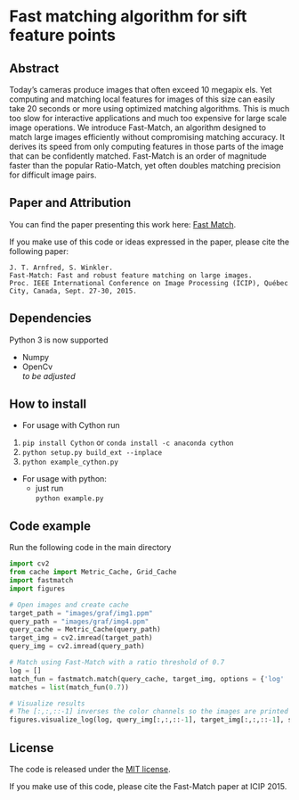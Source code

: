 # Fast matching algorithm for sift feature points

## Abstract

Today’s cameras produce images that often exceed 10 megapix
els. Yet computing and matching local features for images
of this size can easily take 20 seconds or more using optimized matching algorithms. This is much too slow for
interactive applications and much too expensive for large
scale image operations. We introduce Fast-Match, an algorithm designed to match large images efficiently without
compromising matching accuracy. It derives its speed from
only computing features in those parts of the image that can
be confidently matched. Fast-Match is an order of magnitude faster than the popular Ratio-Match, yet often doubles
matching precision for difficult image pairs.

## Paper and Attribution

You can find the paper presenting this work here: [Fast Match](http://stefan.winkler.net/Publications/icip2015fm.pdf).

If you make use of this code or ideas expressed in the paper, please cite the following paper:
```
J. T. Arnfred, S. Winkler.
Fast-Match: Fast and robust feature matching on large images. 
Proc. IEEE International Conference on Image Processing (ICIP), Québec City, Canada, Sept. 27-30, 2015.
```
## Dependencies
Python 3 is now supported
- Numpy
- OpenCv <br />
*to be adjusted*

## How to install

- For usage with Cython run <br />
1. `pip install Cython` or `conda install -c anaconda cython` 
2. `python setup.py build_ext --inplace`
3. `python example_cython.py`

- For usage with python: <br />
  - just run <br />
    `python example.py`

## Code example

Run the following code in the main directory

```python
import cv2
from cache import Metric_Cache, Grid_Cache
import fastmatch
import figures

# Open images and create cache
target_path = "images/graf/img1.ppm"
query_path = "images/graf/img4.ppm"
query_cache = Metric_Cache(query_path)
target_img = cv2.imread(target_path)
query_img = cv2.imread(query_path)

# Match using Fast-Match with a ratio threshold of 0.7
log = []
match_fun = fastmatch.match(query_cache, target_img, options = {'log' : log})
matches = list(match_fun(0.7))

# Visualize results
# The [:,:,::-1] inverses the color channels so the images are printed correctly
figures.visualize_log(log, query_img[:,:,::-1], target_img[:,:,::-1], stop_at = 100)
```

## License

The code is released under the [MIT license](http://opensource.org/licenses/MIT).

If you make use of this code, please cite the Fast-Match paper at ICIP 2015.
